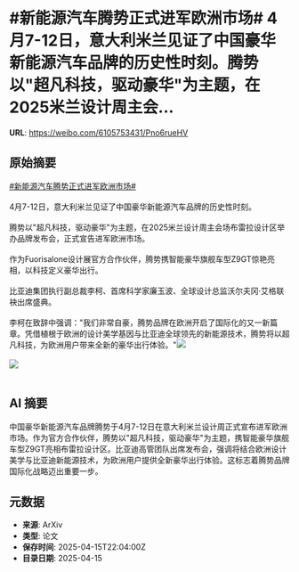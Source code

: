 # #新能源汽车腾势正式进军欧洲市场# 4月7-12日，意大利米兰见证了中国豪华新能源汽车品牌的历史性时刻。腾势以"超凡科技，驱动豪华"为主题，在2025米兰设计周主会...

**URL**: https://weibo.com/6105753431/Pno6rueHV

## 原始摘要

<a href="https://m.weibo.cn/search?containerid=231522type%3D1%26t%3D10%26q%3D%23%E6%96%B0%E8%83%BD%E6%BA%90%E6%B1%BD%E8%BD%A6%E8%85%BE%E5%8A%BF%E6%AD%A3%E5%BC%8F%E8%BF%9B%E5%86%9B%E6%AC%A7%E6%B4%B2%E5%B8%82%E5%9C%BA%23&amp;extparam=%23%E6%96%B0%E8%83%BD%E6%BA%90%E6%B1%BD%E8%BD%A6%E8%85%BE%E5%8A%BF%E6%AD%A3%E5%BC%8F%E8%BF%9B%E5%86%9B%E6%AC%A7%E6%B4%B2%E5%B8%82%E5%9C%BA%23" data-hide=""><span class="surl-text">#新能源汽车腾势正式进军欧洲市场#</span></a> <br><br>4月7-12日，意大利米兰见证了中国豪华新能源汽车品牌的历史性时刻。<br><br>腾势以"超凡科技，驱动豪华"为主题，在2025米兰设计周主会场布雷拉设计区举办品牌发布会，正式宣告进军欧洲市场。<br><br>作为Fuorisalone设计展官方合作伙伴，腾势携智能豪华旗舰车型Z9GT惊艳亮相，以科技定义豪华出行。<br><br>比亚迪集团执行副总裁李柯、首席科学家廉玉波、全球设计总监沃尔夫冈·艾格联袂出席盛典。<br><br>李柯在致辞中强调："我们非常自豪，腾势品牌在欧洲开启了国际化的又一新篇章。凭借植根于欧洲的设计美学基因与比亚迪全球领先的新能源技术，腾势将以超凡科技，为欧洲用户带来全新的豪华出行体验。"<img style="" src="https://tvax4.sinaimg.cn/large/006Fd7o3ly1i0hlwcux42j32hz1o0u0y.jpg" referrerpolicy="no-referrer"><br><br><img style="" src="https://tvax2.sinaimg.cn/large/006Fd7o3ly1i0hlwcq8xkj32hy1o0hdu.jpg" referrerpolicy="no-referrer"><br><br>

## AI 摘要

中国豪华新能源汽车品牌腾势于4月7-12日在意大利米兰设计周正式宣布进军欧洲市场。作为官方合作伙伴，腾势以"超凡科技，驱动豪华"为主题，携智能豪华旗舰车型Z9GT亮相布雷拉设计区。比亚迪高管团队出席发布会，强调将结合欧洲设计美学与比亚迪新能源技术，为欧洲用户提供全新豪华出行体验。这标志着腾势品牌国际化战略迈出重要一步。

## 元数据

- **来源**: ArXiv
- **类型**: 论文
- **保存时间**: 2025-04-15T22:04:00Z
- **目录日期**: 2025-04-15
